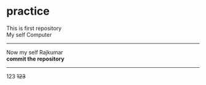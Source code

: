 # practice
This is first repository
<br>
My self Computer
<hr>
Now my self Rajkumar
<br>
<b> commit the repository</b>
<br>
<hr>
123
<del>123</del>
